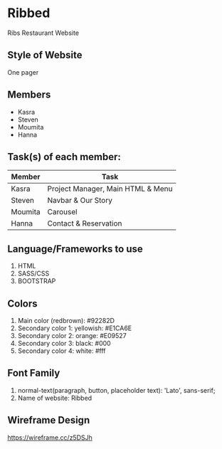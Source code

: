 # Ribbed
Ribs Restaurant Website 


## Style of Website

One pager

## Members

- Kasra
- Steven
- Moumita
- Hanna

## Task(s) of each member:

Member | Task
------------ | -------------
Kasra | Project Manager, Main HTML & Menu
Steven | Navbar & Our Story
Moumita | Carousel
Hanna | Contact & Reservation


## Language/Frameworks to use

1. HTML
2. SASS/CSS
3. BOOTSTRAP

## Colors

1. Main color (redbrown): #92282D
2. Secondary color 1: yellowish: #E1CA6E
3. Secondary color 2: orange: #E09527
4. Secondary color 3: black: #000
5. Secondary color 4: white: #fff

## Font Family

1. normal-text(paragraph, button, placeholder text): 'Lato', sans-serif;
2. Name of website: Ribbed


## Wireframe Design

https://wireframe.cc/z5DSJh


